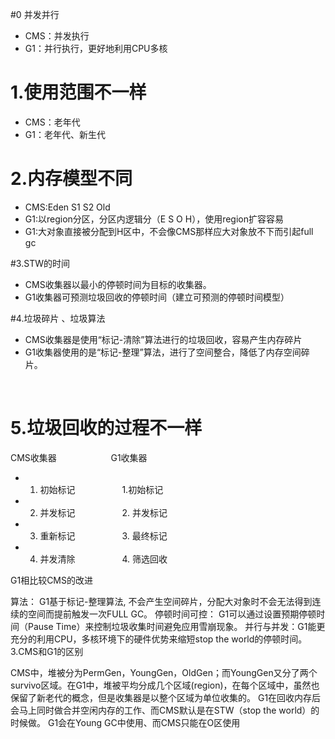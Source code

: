 #0 并发并行
- CMS：并发执行
- G1：并行执行，更好地利用CPU多核

# 1.使用范围不一样
- CMS：老年代
- G1：老年代、新生代

# 2.内存模型不同
- CMS:Eden S1 S2 Old
- G1:以region分区，分区内逻辑分（E S O H），使用region扩容容易
- G1:大对象直接被分配到H区中，不会像CMS那样应大对象放不下而引起full gc

#3.STW的时间
- CMS收集器以最小的停顿时间为目标的收集器。
- G1收集器可预测垃圾回收的停顿时间（建立可预测的停顿时间模型）

#4.垃圾碎片 、垃圾算法
- CMS收集器是使用“标记-清除”算法进行的垃圾回收，容易产生内存碎片
- G1收集器使用的是“标记-整理”算法，进行了空间整合，降低了内存空间碎片。

 

# 5.垃圾回收的过程不一样
   CMS收集器                      G1收集器
- 1. 初始标记                   1.初始标记

- 2. 并发标记                   2. 并发标记

- 3. 重新标记                   3. 最终标记

- 4. 并发清除                   4. 筛选回收




G1相比较CMS的改进

 算法： G1基于标记-整理算法, 不会产生空间碎片，分配大对象时不会无法得到连续的空间而提前触发一次FULL GC。
 停顿时间可控： G1可以通过设置预期停顿时间（Pause Time）来控制垃圾收集时间避免应用雪崩现象。
 并行与并发：G1能更充分的利用CPU，多核环境下的硬件优势来缩短stop the world的停顿时间。
3.CMS和G1的区别

 CMS中，堆被分为PermGen，YoungGen，OldGen；而YoungGen又分了两个survivo区域。在G1中，堆被平均分成几个区域(region)，在每个区域中，虽然也保留了新老代的概念，但是收集器是以整个区域为单位收集的。
 G1在回收内存后会马上同时做合并空闲内存的工作、而CMS默认是在STW（stop the world）的时候做。
 G1会在Young GC中使用、而CMS只能在O区使用